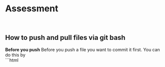 # Assessment
<br/>
<h2>How to push and pull files via git bash</h2>
<b>Before you push</b>
Before you push a file you want to commit it first. You can do this by
<br/>
```html

